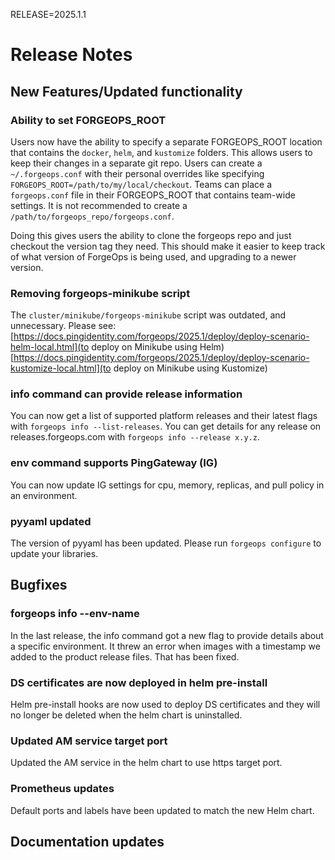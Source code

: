 RELEASE=2025.1.1
# Release Notes  

## New Features/Updated functionality

### Ability to set FORGEOPS_ROOT

Users now have the ability to specify a separate FORGEOPS_ROOT location that contains the `docker`, `helm`, and `kustomize` folders. This allows users to keep their changes in a separate git repo. Users can create a `~/.forgeops.conf` with their personal overrides like specifying `FORGEOPS_ROOT=/path/to/my/local/checkout`. Teams can place a `forgeops.conf` file in their FORGEOPS_ROOT that contains team-wide settings. It is not recommended to create a `/path/to/forgeops_repo/forgeops.conf`.

Doing this gives users the ability to clone the forgeops repo and just checkout the version tag they need. This should make it easier to keep track of what version of ForgeOps is being used, and upgrading to a newer version.

### Removing forgeops-minikube script

The `cluster/minikube/forgeops-minikube` script was outdated, and unnecessary.
Please see:
[https://docs.pingidentity.com/forgeops/2025.1/deploy/deploy-scenario-helm-local.html](to deploy on Minikube using Helm)
[https://docs.pingidentity.com/forgeops/2025.1/deploy/deploy-scenario-kustomize-local.html](to deploy on Minikube using Kustomize)

### info command can provide release information

You can now get a list of supported platform releases and their latest flags
with `forgeops info --list-releases`. You can get details for any release on
releases.forgeops.com with `forgeops info --release x.y.z`.

### env command supports PingGateway (IG)

You can now update IG settings for cpu, memory, replicas, and pull policy in an
environment.

### pyyaml updated

The version of pyyaml has been updated. Please run `forgeops configure` to update your libraries.

## Bugfixes

### forgeops info --env-name

In the last release, the info command got a new flag to provide details about a
specific environment. It threw an error when images with a timestamp we added
to the product release files. That has been fixed.

### DS certificates are now deployed in helm pre-install
Helm pre-install hooks are now used to deploy DS certificates and they will no
longer be deleted when the helm chart is uninstalled.

### Updated AM service target port
Updated the AM service in the helm chart to use https target port.

### Prometheus updates
Default ports and labels have been updated to match the new Helm chart.

## Documentation updates

